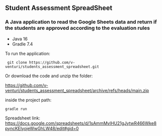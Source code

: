 ## Student Assessment SpreadSheet
### A Java application to read the Google Sheets data and return if the students are approved according to the evaluation rules



- Java 16
- Gradle 7.4

To run the application: 

```
 git clone https://github.com/v-venturi/students_assessment_spreadsheet.git
 ```
Or download the code and unzip the folder:

https://github.com/v-venturi/students_assessment_spreadsheet/archive/refs/heads/main.zip

inside the project path:
```
gradle run
```

Spreadsheet link: 
https://docs.google.com/spreadsheets/d/1sAmmMvlHU21gJytwR466Wke8pyncKEIyojeWwGhLW48/edit#gid=0